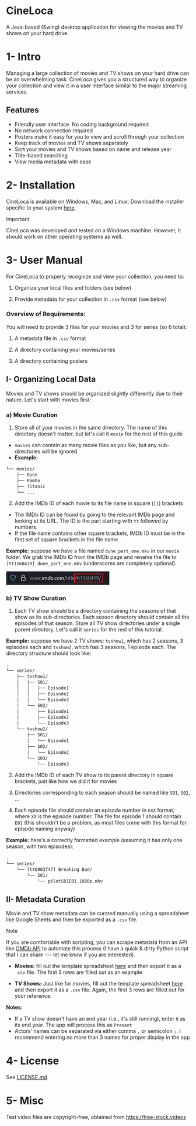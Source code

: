 # CineLoca
A Java-based (Swing) desktop application for viewing the movies and TV shows on your hard drive.

# 1- Intro
Managing a large collection of movies and TV shows on your hard drive can be an 
overwhelming task. CineLoca gives you a structured way to organize your collection
and view it in a user interface similar to the major streaming services.

## Features 
- Friendly user interface. No coding background required
- No network connection required
- Posters make it easy for you to view and scroll through your collection
- Keep track of movies and TV shows separately
- Sort your movies and TV shows based on name and release year
- Title-based searching
- View media metadata with ease

# 2- Installation
CineLoca is available on Windows, Mac, and Linux. Download the installer 
specific to your system [here](https://www.jdeploy.com/~cineloca).

> [!IMPORTANT]
> CineLoca was developed and tested on a Windows machine. However, it should work
> on other operating systems as well.

# 3- User Manual

For CineLoca to properly recognize and view your collection, you need to:

1. Organize your local files and folders (see below)

2. Provide metadata for your collection in `.csv` format (see below)

### Overview of Requirements:

You will need to provide 3 files for your movies and 3 for series (so 6 total):

1. A metadata file in `.csv` format

2. A directory containing your movies/series

3. A directory containing posters

## I- Organizing Local Data
Movies and TV shows should be organized slightly differently due to their nature.
Let's start with movies first:

### a) Movie Curation 
1. Store all of your movies in the same directory. The name of this directory doesn't
matter, but let's call it `movie` for the rest of this guide

- `movies` can contain as many movie files as you like, but any sub-directories will be ignored
- **Example:**
```. 
└── movies/ 
    ├── Dune 
    ├── Rambo 
    ├── Titanic 
    └── ... 
```
2. Add the IMDb ID of each movie to its file name in square (`[]`) brackets

- The IMDb ID can be found by going to the relevant IMDb page and looking at its URL. 
The ID is the part starting with `tt` followed by numbers.
- If the file name contains other square brackets, IMDb ID must be in the 
first set of square brackets in the file name

**Example:** suppose we have a file named `dune_part_one.mkv` in our `movie` folder. 
We grab the IMDb ID from the IMDb page and rename the file to 
`[tt1160419]_dune_part_one.mkv` (underscores are completely optional).

![Image](readmeResources/imdb_url.png)

### b) TV Show Curation 
1. Each TV show should be a directory containing the seasons of that show as its 
sub-directories. Each season directory should contain all the episodes of that season.
Store all TV show directories under a single parent directory. Let's call it `series`
for the rest of this tutorial. 

**Example:** suppose we have 2 TV shows: `tvshow1`, which has 2 seasons, 3 episodes 
each and `tvshow2`, which has 3 seasons, 1 episode each. The directory structure
should look like:

```
.
└── series/
    ├── tvshow1/
    │   ├── S01/
    │   │   ├── Episode1
    │   │   ├── Episode2
    │   │   └── Episode3
    │   └── S02/
    │       ├── Episode1
    │       ├── Episode2
    │       └── Episode3
    └── tvshow2/
        ├── S01/
        │   └── Episode1
        ├── S02/
        │   └── Episode2
        └── S03/
            └── Episode3
```

2. Add the IMDb ID of each TV show to its parent directory in square brackets,
just like how we did it for movies

3. Directories corresponding to each season should be named like `S01`, `S02`, ...

4. Each episode file should contain an episode number in `EXX` format, where `XX`
is the episode number. The file for episode 1 should contain `E01` (this shouldn't be a 
problem, as most files come with this format for episode naming anyway)

**Example:** here's a correctly formatted example (assuming it has only one season, with two episodes):
```
.
└── series/
    └── [tt0903747] Breaking Bad/
        └── S01/
            └── pilotS01E01.1080p.mkv
```

## II- Metadata Curation
Movie and TV show metadata can be curated manually using a spreadsheet like Google Sheets and then
be exported as a `.csv` file.
> [!NOTE]
> If you are comfortable with scripting, you can scrape metadata from an API like
> [OMDb API](https://www.omdbapi.com/) to automate this process (I have a quick & 
> dirty Python script that I can share --- let me know if you are interested).

- **Movies:** fill out the template spreadsheet [here](https://docs.google.com/spreadsheets/d/1bfY_o4ck6YlKGNrfBqvG0yTYy_j606Xsnb2Q06Qs9hU/edit?usp=sharing) 
and then export it as a `.csv` file. The first 3 rows are filled out as an example

- **TV Shows:** Just like for movies, fill out the template spreadsheet [here](https://docs.google.com/spreadsheets/d/1_CEbRZe4NAjfFcWyuesBwpxv_OfKA2vcN9wEeGqNHV0/edit?gid=0#gid=0)
and then export it as a `.csv` file. Again, the first 3 rows are filled out for your reference.

**Notes:**
- If a TV show doesn't have an end year (i.e., it's still running), enter `0` as its end year.
The app will process this as `Present`
- Actors' names can be separated via either comma `,` or semicolon `;`. 
I recommend entering no more than 3 names for proper display in the app

# 4- License
See [LICENSE.md](LICENSE).


# 5- Misc
Test video files are copyright-free, obtained from https://free-stock.videos 